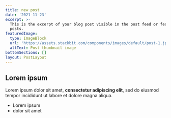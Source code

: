 ```yaml
---
title: new post
date: '2021-11-23'
excerpt: >-
  This is the excerpt of your blog post visible in the post feed or featured
  posts.
featuredImage:
  type: ImageBlock
  url: 'https://assets.stackbit.com/components/images/default/post-1.jpeg'
  altText: Post thumbnail image
bottomSections: []
layout: PostLayout
---
```

## Lorem ipsum

Lorem ipsum dolor sit amet, **consectetur adipiscing elit**, sed do eiusmod tempor incididunt ut labore et dolore magna aliqua.

- Lorem ipsum
- dolor sit amet